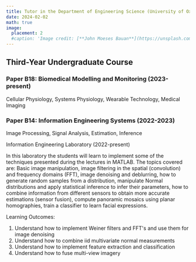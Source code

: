 ```yaml
---
title: Tutor in the Department of Engineering Science (University of Oxford)
date: 2024-02-02
math: true
image:
  placement: 2
  #caption: 'Image credit: [**John Moeses Bauan**](https://unsplash.com/photos/OGZtQF8iC0g)'
---
```



## Third-Year Undergraduate Course


### Paper B18: Biomedical Modelling and Monitoring (2023-present)
Cellular Physiology, Systems Physiology, Wearable Technology, Medical Imaging

### Paper B14: Information Engineering Systems (2022-2023)
Image Processing, Signal Analysis, Estimation, Inference

Information Engineering Laboratory (2022-present)

In this laboratory the students will learn to implement some of the techniques presented during the lectures in MATLAB. The topics covered are: Basic image manipulation, image filtering in the spatial (convolution) and frequency domains (FFT), image denoising and deblurring, how to generate random samples from a distribution, manipulate Normal distributions and apply statistical inference to infer their parameters, how to combine information from different sensors to obtain more accurate estimations (sensor fusion), compute panoramic mosaics using planar homographies, train a classifier to learn facial expressions. 

Learning Outcomes:
1. Understand how to implement Weiner filters and FFT's and use them for image
denoising
2. Understand how to combine iid multivariate normal measurements
3. Understand how to implement feature extraction and classification
4. Understand how to fuse multi-view imagery
